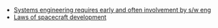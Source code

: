 
- [Systems engineering requires early and often involvement by s/w eng](https://insights.sei.cmu.edu/sei_blog/2019/08/why-software-architects-must-be-involved-in-the-earliest-systems-engineering-activities.html)
- [Laws of spacecraft development](https://spacecraft.ssl.umd.edu/akins_laws.html)
